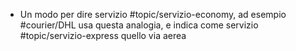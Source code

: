 - Un modo per dire servizio #topic/servizio-economy, ad esempio #courier/DHL usa questa analogia, e indica come servizio #topic/servizio-express quello via aerea